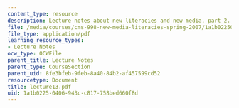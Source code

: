```yaml
---
content_type: resource
description: Lecture notes about new literacies and new media, part 2.
file: /media/courses/cms-998-new-media-literacies-spring-2007/1a1b02250406943cc817758bed660f8d_lecture13.pdf
file_type: application/pdf
learning_resource_types:
- Lecture Notes
ocw_type: OCWFile
parent_title: Lecture Notes
parent_type: CourseSection
parent_uid: 8fe3bfeb-9feb-8a40-84b2-af457599cd52
resourcetype: Document
title: lecture13.pdf
uid: 1a1b0225-0406-943c-c817-758bed660f8d
---
```

